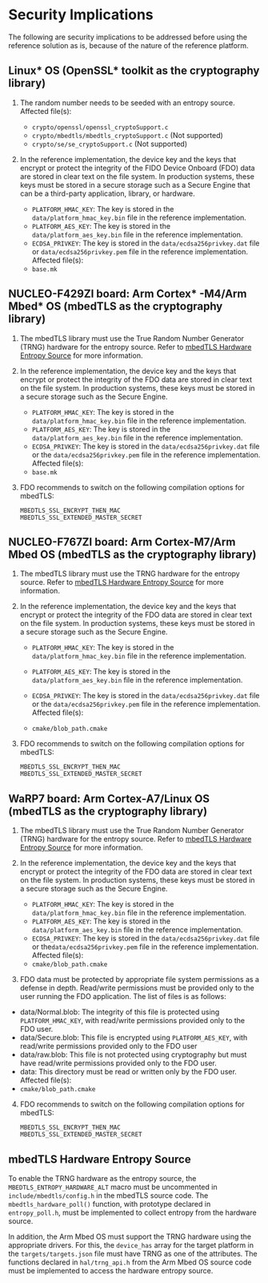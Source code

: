 # Security Implications
The following are security implications to be
addressed before using the reference solution as is, because of the nature of the reference platform.

## Linux* OS (OpenSSL* toolkit as the cryptography library)
1. The random number needs to be seeded with an entropy source.
   Affected file(s):
   - `crypto/openssl/openssl_cryptoSupport.c`
   - `crypto/mbedtls/mbedtls_cryptoSupport.c` (Not supported)
   - `crypto/se/se_cryptoSupport.c` (Not supported)

2. In the reference implementation, the device key and the keys that encrypt
   or protect the integrity of the FIDO Device Onboard (FDO) data are stored in clear text on the file system.
   In production systems, these keys must be stored in a secure storage such
   as a Secure Engine that can be a third-party application, library, or hardware.
   - `PLATFORM_HMAC_KEY`: The key is stored in the `data/platform_hmac_key.bin` file
                          in the reference implementation.
   - `PLATFORM_AES_KEY`: The key is stored in the `data/platform_aes_key.bin` file
                         in the reference implementation.
   - `ECDSA_PRIVKEY`: The key is stored in the `data/ecdsa256privkey.dat` file or
                      `data/ecdsa256privkey.pem` file in the reference
                      implementation. <br>
   Affected file(s): <br>
   - `base.mk`

## NUCLEO-F429ZI board: Arm Cortex* -M4/Arm Mbed* OS (mbedTLS as the cryptography library)
1. The mbedTLS library must use the True Random Number Generator (TRNG) hardware for
   the entropy source. Refer to
   [mbedTLS Hardware Entropy Source](#mbedtls_entropy) for more information.

2. In the reference implementation, the device key and the keys that encrypt
   or protect the integrity of the FDO data are stored in clear text on the file system.
   In production systems, these keys must be stored in a secure storage such
   as the Secure Engine.
   - `PLATFORM_HMAC_KEY`: The key is stored in the `data/platform_hmac_key.bin` file
                          in the reference implementation.
   - `PLATFORM_AES_KEY`: The key is stored in the `data/platform_aes_key.bin` file
                         in the reference implementation.
   - `ECDSA_PRIVKEY`: The key is stored in the `data/ecdsa256privkey.dat` file or the
                      `data/ecdsa256privkey.pem` file in the reference
                      implementation. <br>
   Affected file(s): <br>
   - `base.mk`

3. FDO recommends to switch on the following compilation options for mbedTLS:
   ```
   MBEDTLS_SSL_ENCRYPT_THEN_MAC
   MBEDTLS_SSL_EXTENDED_MASTER_SECRET
   ```

## NUCLEO-F767ZI board: Arm Cortex-M7/Arm Mbed OS (mbedTLS as the cryptography library)
1. The mbedTLS library must use the TRNG hardware for
   the entropy source. Refer to
   [mbedTLS Hardware Entropy Source](#mbedtls_entropy) for more information.

2. In the reference implementation, the device key and the keys that encrypt
   or protect the integrity of the FDO data are stored in clear text on the file system.
   In production systems, these keys must be stored in a secure storage such
   as the Secure Engine.
   - `PLATFORM_HMAC_KEY`: The key is stored in the `data/platform_hmac_key.bin` file
                          in the reference implementation.
   - `PLATFORM_AES_KEY`: The key is stored in the `data/platform_aes_key.bin` file
                         in the reference implementation.
   - `ECDSA_PRIVKEY`: The key is stored in the `data/ecdsa256privkey.dat` file or the
                      `data/ecdsa256privkey.pem` file in the reference
                      implementation. <br>
   Affected file(s): <br>

   - `cmake/blob_path.cmake`

3. FDO recommends to switch on the following compilation options for mbedTLS:
   ```
   MBEDTLS_SSL_ENCRYPT_THEN_MAC
   MBEDTLS_SSL_EXTENDED_MASTER_SECRET
   ```

## WaRP7 board: Arm Cortex-A7/Linux OS (mbedTLS as the cryptography library)
1. The mbedTLS library must use the True Random Number Generator (TRNG) hardware for
   the entropy source. Refer to
   [mbedTLS Hardware Entropy Source](#mbedtls_entropy) for more information.

2. In the reference implementation, the device key and the keys that encrypt
   or protect the integrity of the  FDO data are stored in clear text on the file system.
   In production systems, these keys must be stored in a secure storage such
   as the Secure Engine.
   - `PLATFORM_HMAC_KEY`: The key is stored in the `data/platform_hmac_key.bin` file
                          in the reference implementation.
   - `PLATFORM_AES_KEY`: The key is stored in the `data/platform_aes_key.bin` file
                         in the reference implementation.
   - `ECDSA_PRIVKEY`: The key is stored in the `data/ecdsa256privkey.dat` file or
                      the`data/ecdsa256privkey.pem` file in the reference
                      implementation. <br>
   Affected file(s): <br>
   - `cmake/blob_path.cmake`

3.  FDO data must be protected by appropriate file system permissions as a defense
   in depth. Read/write permissions must be provided only to the user running the
   FDO application. The list of files is as follows:
   - data/Normal.blob: The integrity of this file is protected using
                       `PLATFORM_HMAC_KEY`, with read/write permissions provided
                       only to the  FDO user.
   - data/Secure.blob: This file is encrypted using `PLATFORM_AES_KEY`, with
                       read/write permissions provided only to the  FDO user
   - data/raw.blob: This file is not protected using cryptography but must have
                    read/write permissions provided only to the  FDO user.
   - data: This directory must be read or written only by the  FDO user. <br>
   Affected file(s): <br>
   - `cmake/blob_path.cmake`

4. FDO recommends to switch on the following compilation options for mbedTLS:
   ```
   MBEDTLS_SSL_ENCRYPT_THEN_MAC
   MBEDTLS_SSL_EXTENDED_MASTER_SECRET
   ```

<a name="mbedtls_entropy"></a>
## mbedTLS Hardware Entropy Source
To enable the TRNG hardware as the entropy source, the
`MBEDTLS_ENTROPY_HARDWARE_ALT` macro must be uncommented in
`include/mbedtls/config.h` in the mbedTLS source code. The 
` mbedtls_hardware_poll()` function, with prototype declared in
`entropy_poll.h`, must be implemented to collect entropy from the
hardware source.

In addition, the Arm Mbed OS must support the TRNG hardware using the appropriate
drivers. For this, the `device_has` array for the target platform in the
`targets/targets.json` file must have TRNG as one of the attributes.
The functions declared in `hal/trng_api.h` from the Arm Mbed OS source code
must be implemented to access the hardware entropy source.
